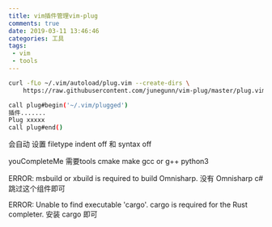 ```yaml
---
title: vim插件管理vim-plug
comments: true
date: 2019-03-11 13:46:46
categories: 工具
tags:
 - vim
 - tools
---
```

```bash
curl -fLo ~/.vim/autoload/plug.vim --create-dirs \
    https://raw.githubusercontent.com/junegunn/vim-plug/master/plug.vim
```


```bash
call plug#begin('~/.vim/plugged')
插件.......
Plug xxxxx
call plug#end()
```
会自动 设置 filetype indent off  和 syntax off  


youCompleteMe
需要tools 
cmake 
make 
gcc or g++ 
python3 


ERROR: msbuild or xbuild is required to build Omnisharp.
没有 Omnisharp  c# 跳过这个组件即可 

ERROR: Unable to find executable 'cargo'. cargo is required for the Rust completer.
安装 cargo  即可  

